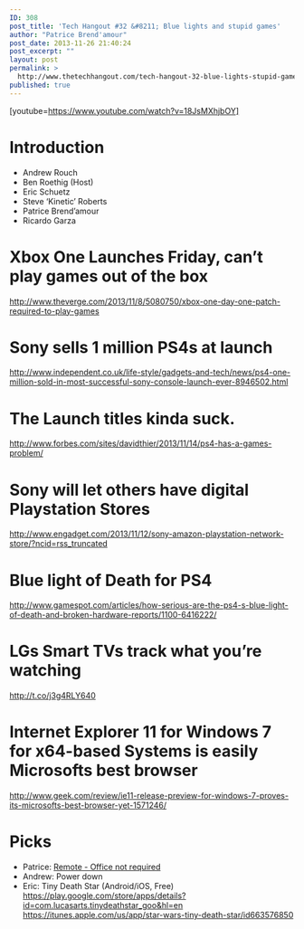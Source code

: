 ```yaml
---
ID: 308
post_title: 'Tech Hangout #32 &#8211; Blue lights and stupid games'
author: "Patrice Brend'amour"
post_date: 2013-11-26 21:40:24
post_excerpt: ""
layout: post
permalink: >
  http://www.thetechhangout.com/tech-hangout-32-blue-lights-stupid-games/
published: true
---
```

[youtube=https://www.youtube.com/watch?v=18JsMXhjbOY]
<h1>Introduction</h1>

<ul>
<li>Andrew Rouch</li>
<li>Ben Roethig (Host)</li>
<li>Eric Schuetz</li>
<li>Steve ‘Kinetic’ Roberts</li>
<li>Patrice Brend’amour</li>
<li>Ricardo Garza</li>
</ul>

<h1>Xbox One Launches Friday,  can’t play games out of the box</h1>

<p><a href="http://www.theverge.com/2013/11/8/5080750/xbox-one-day-one-patch-required-to-play-games">http://www.theverge.com/2013/11/8/5080750/xbox-one-day-one-patch-required-to-play-games</a></p>

<h1>Sony sells 1 million PS4s at launch</h1>

<p><a href="http://www.independent.co.uk/life-style/gadgets-and-tech/news/ps4-one-million-sold-in-most-successful-sony-console-launch-ever-8946502.html">http://www.independent.co.uk/life-style/gadgets-and-tech/news/ps4-one-million-sold-in-most-successful-sony-console-launch-ever-8946502.html</a></p>

<h1>The Launch titles kinda suck.</h1>

<p><a href="http://www.forbes.com/sites/davidthier/2013/11/14/ps4-has-a-games-problem/">http://www.forbes.com/sites/davidthier/2013/11/14/ps4-has-a-games-problem/</a></p>

<h1>Sony will let others have digital Playstation Stores</h1>

<p><a href="http://www.engadget.com/2013/11/12/sony-amazon-playstation-network-store/?ncid=rss_truncated">http://www.engadget.com/2013/11/12/sony-amazon-playstation-network-store/?ncid=rss_truncated</a></p>

<h1>Blue light of Death for PS4</h1>

<p><a href="http://www.gamespot.com/articles/how-serious-are-the-ps4-s-blue-light-of-death-and-broken-hardware-reports/1100-6416222/">http://www.gamespot.com/articles/how-serious-are-the-ps4-s-blue-light-of-death-and-broken-hardware-reports/1100-6416222/</a></p>

<h1>LGs Smart TVs track what you’re watching</h1>

<p><a href="http://t.co/j3g4RLY640">http://t.co/j3g4RLY640</a></p>

<h1>Internet Explorer 11 for Windows 7 for x64-based Systems is easily Microsofts best browser</h1>

<p><a href="http://www.geek.com/review/ie11-release-preview-for-windows-7-proves-its-microsofts-best-browser-yet-1571246/">http://www.geek.com/review/ie11-release-preview-for-windows-7-proves-its-microsofts-best-browser-yet-1571246/</a></p>

<h1>Picks</h1>

<ul>
<li>Patrice: <a href="http://amzn.com/0804137501">Remote - Office not required</a></li>
<li>Andrew: Power down</li>
<li>Eric: Tiny Death Star (Android/iOS, Free) <a href="https://play.google.com/store/apps/details?id=com.lucasarts.tinydeathstar_goo&amp;hl=en">https://play.google.com/store/apps/details?id=com.lucasarts.tinydeathstar_goo&amp;hl=en</a>
<a href="https://itunes.apple.com/us/app/star-wars-tiny-death-star/id663576850">https://itunes.apple.com/us/app/star-wars-tiny-death-star/id663576850</a></li>
</ul>
